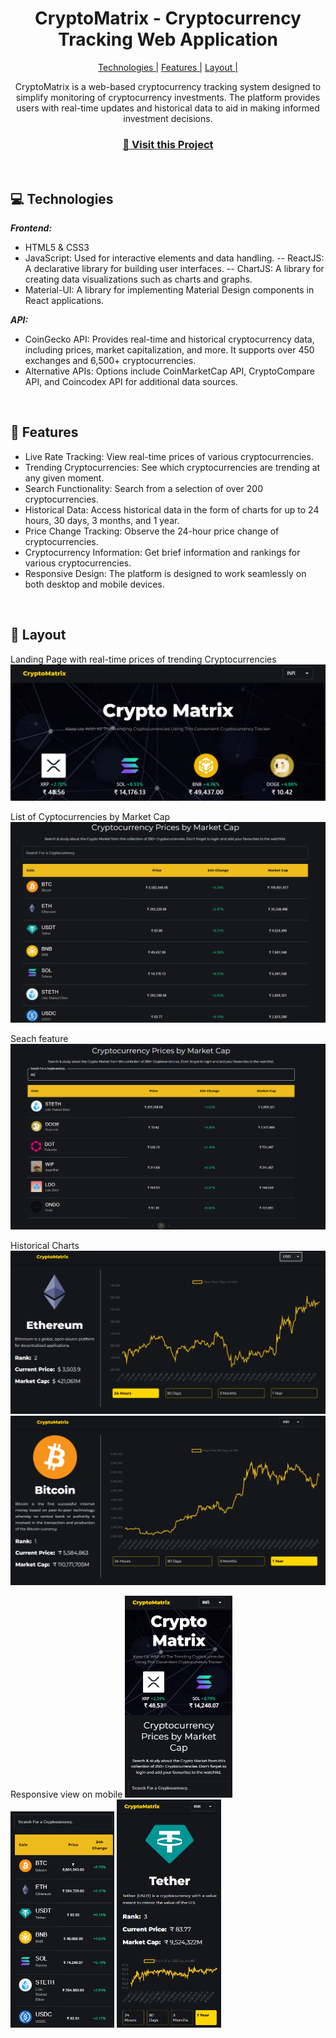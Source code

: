                   
<h1 align="center" style="font-weight: bold;">CryptoMatrix - Cryptocurrency Tracking Web Application</h1>

<p align="center">
<a href="#tech">Technologies |</a>
<a href="#features">Features |</a>
<a href="#layout">Layout |</a>
 
</p>

<p align="center">CryptoMatrix is a web-based cryptocurrency tracking system designed to simplify monitoring of cryptocurrency investments. The platform provides users with real-time updates and historical data to aid in making informed investment decisions. </p>


<h3 align="center">
<a href="https://cryptomatrixx.netlify.app/" target="_blank">📱 Visit this Project</a>
</h3> <br>

<h2 id="technologies">💻 Technologies</h2>

<b><em>Frontend:</b></em>

- HTML5 & CSS3
- JavaScript: Used for interactive elements and data handling.
    -- ReactJS: A declarative library for building user interfaces.
    -- ChartJS: A library for creating data visualizations such as charts and graphs.
- Material-UI: A library for implementing Material Design components in React applications.

<b><em>API:</b></em>
- CoinGecko API: Provides real-time and historical cryptocurrency data, including prices, market capitalization, and more. It supports over 450 exchanges and 6,500+ cryptocurrencies.
- Alternative APIs: Options include CoinMarketCap API, CryptoCompare API, and Coincodex API for additional data sources.

<br><h2 id="features">🚀 Features</h2>

- Live Rate Tracking: View real-time prices of various cryptocurrencies.
- Trending Cryptocurrencies: See which cryptocurrencies are trending at any given moment.
- Search Functionality: Search from a selection of over 200 cryptocurrencies.
- Historical Data: Access historical data in the form of charts for up to 24 hours, 30 days, 3 months, and 1 year.
- Price Change Tracking: Observe the 24-hour price change of cryptocurrencies.
- Cryptocurrency Information: Get brief information and rankings for various cryptocurrencies.
- Responsive Design: The platform is designed to work seamlessly on both desktop and mobile devices.


<br><h2 id="layout">🎨 Layout</h2>

<p>
  Landing Page with real-time prices of trending Cryptocurrencies
<img src="https://github.com/barika001/crypto-matrix/blob/main/public/asset/1.png" alt="">
  
  List of Cyptocurrencies by Market Cap
<img src="https://github.com/barika001/crypto-matrix/blob/main/public/asset/2.png" alt="">
  
  Seach feature
<img src="https://github.com/barika001/crypto-matrix/blob/main/public/asset/3.png" alt="">
  
  Historical Charts
<img src="https://github.com/barika001/crypto-matrix/blob/main/public/asset/4.png" alt="">
<img src="https://github.com/barika001/crypto-matrix/blob/main/public/asset/5.png" alt="">
  
  Responsive view on mobile
<img src="https://github.com/barika001/crypto-matrix/blob/main/public/asset/6.png" alt="" width="34%">
<img src="https://github.com/barika001/crypto-matrix/blob/main/public/asset/7.png" alt="" width="33%">
<img src="https://github.com/barika001/crypto-matrix/blob/main/public/asset/8.png" alt="" width="33%">

</p>
 


